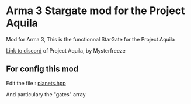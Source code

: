 # Arma 3 Stargate mod for the Project Aquila

Mod for Arma 3, This is the functionnal StarGate for the Project Aquila

[Link to discord](https://discord.gg/JTrAW6S) of Project Aquila, by Mysterfreeze

## For config this mod

Edit the file : [planets.hpp](@project_aquila_stargate/addons/sgi_dhd/planets.hpp)

And particulary the "gates" array
